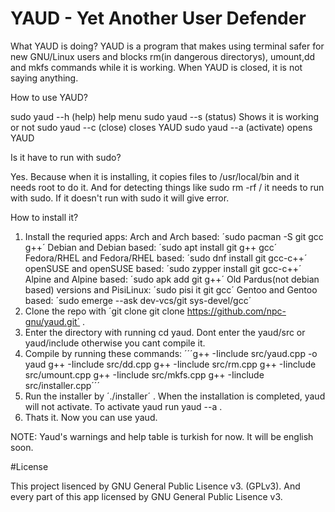 # YAUD - Yet Another User Defender

What YAUD is doing?
YAUD is a program that makes using terminal safer for new GNU/Linux users and blocks rm(in dangerous directorys), umount,dd and mkfs commands while it is working. When YAUD is closed, it is not saying anything.

How to use YAUD?

sudo yaud --h (help) help menu
sudo yaud --s (status) Shows it is working or not
sudo yaud --c (close) closes YAUD
sudo yaud --a (activate) opens YAUD

Is it have to run with sudo?

Yes. Because when it is installing, it copies files to /usr/local/bin and it needs root to do it. And for detecting things like sudo rm -rf / it needs to run with sudo. If it doesn't run with sudo it will give error.

How to install it?

1. Install the requried apps:
Arch and Arch based: ´sudo pacman -S git gcc g++´
Debian and Debian based: ´sudo apt install git g++ gcc´
Fedora/RHEL and Fedora/RHEL based: ´sudo dnf install git gcc-c++´
openSUSE and openSUSE based: ´sudo zypper install git gcc-c++´
Alpine and Alpine based: ´sudo apk add git g++´
Old Pardus(not debian based) versions and PisiLinux: ´sudo pisi it git gcc´
Gentoo and Gentoo based: ´sudo emerge --ask dev-vcs/git sys-devel/gcc´
2. Clone the repo with ´git clone git clone https://github.com/npc-gnu/yaud.git´ .  
3. Enter the directory with running cd yaud. Dont enter the yaud/src or yaud/include otherwise you cant compile it.
4. Compile by running these commands:
´´´g++ -Iinclude src/yaud.cpp -o yaud
g++ -Iinclude src/dd.cpp
g++ -Iinclude src/rm.cpp
g++ -Iinclude src/umount.cpp
g++ -Iinclude src/mkfs.cpp
g++ -Iinclude src/installer.cpp´´´
5. Run the installer by ´./installer´ . When the installation is completed, yaud will not activate. To activate yaud run yaud --a .
6. Thats it. Now you can use yaud.

NOTE: Yaud's warnings and help table is turkish for now. It will be english soon.

#License

This project lisenced by GNU General Public Lisence v3. (GPLv3).
And every part of this app licensed by GNU General Public Lisence v3.
